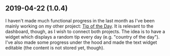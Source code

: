 ## 2019-04-22 (1.0.4)

I haven't made much functional progress in the last month as I've been mainly working on my other project: [Tip of the Day](https://tips.darekkay.com/). It is relevant to the dashboard, though, as I wish to connect both projects. The idea is to have a widget which displays a random tip every day (e.g. "country of the day"). I've also made some progress under the hood and made the text widget editable (the content is not stored yet, though).
